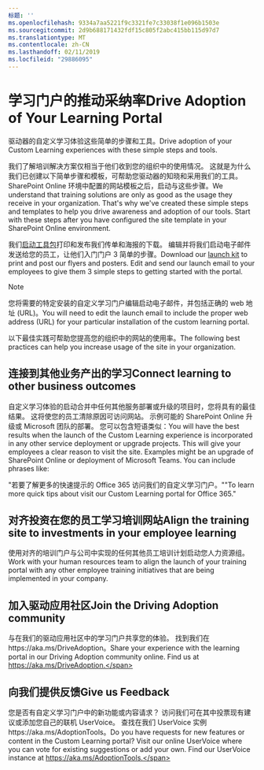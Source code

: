 ```yaml
---
标题: ''
ms.openlocfilehash: 9334a7aa5221f9c3321fe7c33038f1e096b1503e
ms.sourcegitcommit: 2d9b688171432fdf15c805f2abc415bb115d97d7
ms.translationtype: MT
ms.contentlocale: zh-CN
ms.lasthandoff: 02/11/2019
ms.locfileid: "29886095"
---
```

# <a name="drive-adoption-of-your-learning-portal"></a><span data-ttu-id="b99e6-102">学习门户的推动采纳率</span><span class="sxs-lookup"><span data-stu-id="b99e6-102">Drive Adoption of Your Learning Portal</span></span>

<span data-ttu-id="b99e6-103">驱动器的自定义学习体验这些简单的步骤和工具。</span><span class="sxs-lookup"><span data-stu-id="b99e6-103">Drive adoption of your Custom Learning experiences with these simple steps and tools.</span></span> 

<span data-ttu-id="b99e6-p101">我们了解培训解决方案仅相当于他们收到您的组织中的使用情况。 这就是为什么我们已创建以下简单步骤和模板，可帮助您驱动器的知晓和采用我们的工具。SharePoint Online 环境中配置的网站模板之后，启动与这些步骤。</span><span class="sxs-lookup"><span data-stu-id="b99e6-p101">We understand that training solutions are only as good as the usage they receive in your organization.  That's why we've created these simple steps and templates to help you drive awareness and adoption of our tools. Start with these steps after you have configured the site template in your SharePoint Online environment.</span></span>

<span data-ttu-id="b99e6-p102">我们[启动工具包](/embeds/custom_learning_launch_kit.zip)打印和发布我们传单和海报的下载。 编辑并将我们启动电子邮件发送给您的员工，让他们入门门户 3 简单的步骤。</span><span class="sxs-lookup"><span data-stu-id="b99e6-p102">Download our [launch kit](/embeds/custom_learning_launch_kit.zip) to print and post our flyers and posters.  Edit and send our launch email to your employees to give them 3 simple steps to getting started with the portal.</span></span>  

> [!NOTE]
> <span data-ttu-id="b99e6-109">您将需要的特定安装的自定义学习门户编辑启动电子邮件，并包括正确的 web 地址 (URL)。</span><span class="sxs-lookup"><span data-stu-id="b99e6-109">You will need to edit the launch email to include the proper web address (URL) for your particular installation of the custom learning portal.</span></span>

<span data-ttu-id="b99e6-110">以下最佳实践可帮助您提高您的组织中的网站的使用率。</span><span class="sxs-lookup"><span data-stu-id="b99e6-110">The following best practices can help you increase usage of the site in your organization.</span></span>  

## <a name="connect-learning-to-other-business-outcomes"></a><span data-ttu-id="b99e6-111">连接到其他业务产出的学习</span><span class="sxs-lookup"><span data-stu-id="b99e6-111">Connect learning to other business outcomes</span></span>

<span data-ttu-id="b99e6-p103">自定义学习体验的启动合并中任何其他服务部署或升级的项目时，您将具有的最佳结果。 这将使您的员工清除原因可访问网站。 示例可能的 SharePoint Online 升级或 Microsoft 团队的部署。 您可以包含短语类似：</span><span class="sxs-lookup"><span data-stu-id="b99e6-p103">You will have the best results when the launch of the Custom Learning experience is incorporated in any other service deployment or upgrade projects.  This will give your employees a clear reason to visit the site.  Examples might be an upgrade of SharePoint Online or deployment of Microsoft Teams.  You can include phrases like:</span></span>

<span data-ttu-id="b99e6-116">"若要了解更多的快速提示<Insert service name here>的 Office 365 访问我们的自定义学习门户。"</span><span class="sxs-lookup"><span data-stu-id="b99e6-116">"To learn more quick tips about <Insert service name here> visit our Custom Learning portal for Office 365."</span></span> 

## <a name="align-the-training-site-to-investments-in-your-employee-learning"></a><span data-ttu-id="b99e6-117">对齐投资在您的员工学习培训网站</span><span class="sxs-lookup"><span data-stu-id="b99e6-117">Align the training site to investments in your employee learning</span></span> 

<span data-ttu-id="b99e6-118">使用对齐的培训门户与公司中实现的任何其他员工培训计划启动您人力资源组。</span><span class="sxs-lookup"><span data-stu-id="b99e6-118">Work with your human resources team to align the launch of your training portal with any other employee training initiatives that are being implemented in your company.</span></span> 

## <a name="join-the-driving-adoption-community"></a><span data-ttu-id="b99e6-119">加入驱动应用社区</span><span class="sxs-lookup"><span data-stu-id="b99e6-119">Join the Driving Adoption community</span></span>

<span data-ttu-id="b99e6-p104">与在我们的驱动应用社区中的学习门户共享您的体验。 找到我们在https://aka.ms/DriveAdoption。</span><span class="sxs-lookup"><span data-stu-id="b99e6-p104">Share your experience with the learning portal in our Driving Adoption community online.  Find us at https://aka.ms/DriveAdoption.</span></span>

## <a name="give-us-feedback"></a><span data-ttu-id="b99e6-122">向我们提供反馈</span><span class="sxs-lookup"><span data-stu-id="b99e6-122">Give us Feedback</span></span>

<span data-ttu-id="b99e6-p105">您是否有自定义学习门户中的新功能或内容请求？ 访问我们可在其中投票现有建议或添加您自己的联机 UserVoice。 查找在我们 UserVoice 实例https://aka.ms/AdoptionTools。</span><span class="sxs-lookup"><span data-stu-id="b99e6-p105">Do you have requests for new features or content in the Custom Learning portal?  Visit our online UserVoice where you can vote for existing suggestions or add your own.  Find our UserVoice instance at https://aka.ms/AdoptionTools.</span></span>
